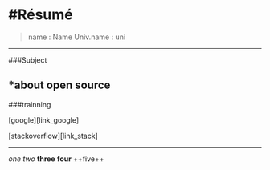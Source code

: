 #Résumé
=============
>name : Name
>Univ.name : uni
------------
###Subject

*about open source
------------
###trainning

[google][link_google]

[stackoverflow][link_stack]

[google]: https://www.google.com
[stack]: https://www.stackoverflow.com
-------------
*one*
_two_
**three**
__four__
++five++
